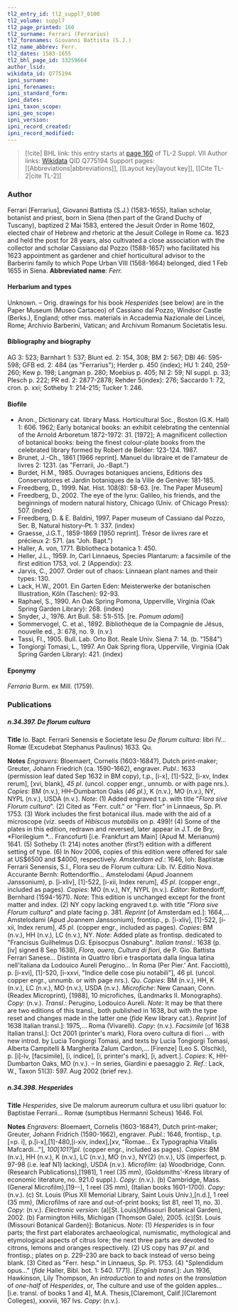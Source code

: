 ```yaml
---
tl2_entry_id: tl2_suppl7_0100
tl2_volume: suppl7
tl2_page_printed: 160
tl2_surname: Ferrari (Ferrarius)
tl2_forenames: Giovanni Battista (S.J.)
tl2_name_abbrev: Ferr.
tl2_dates: 1583-1655
tl2_bhl_page_id: 33259664
author_lsid: 
wikidata_id: Q775194
ipni_surname: 
ipni_forenames: 
ipni_standard_form: 
ipni_dates: 
ipni_taxon_scope: 
ipni_geo_scope: 
ipni_version: 
ipni_record_created: 
ipni_record_modified:
---
```


> [!cite] BHL link: this entry starts at [page 160](https://www.biodiversitylibrary.org/page/33259664) of TL-2 Suppl. VII
> Author links: [Wikidata](https://www.wikidata.org/wiki/Q775194) QID Q775194
> Support pages: [[Abbreviations|abbreviations]], [[Layout key|layout key]], [[Cite TL-2|cite TL-2]]

### Author

Ferrari \[Ferrarius\], Giovanni Battista (S.J.) (1583-1655), Italian scholar, botanist and priest, born in Siena (then part of the Grand Duchy of Tuscany), baptized 2 Mai 1583, entered the Jesuit Order in Rome 1602, elected chair of Hebrew and rhetoric at the Jesuit College in Rome ca. 1623 and held the post for 28 years, also cultivated a close association with the collector and scholar Cassiano dal Pozzo (1588-1657) who facilitated his 1623 appointment as gardener and chief horticultural advisor to the Barberini family to which Pope Urban VIII (1568-1664) belonged, died 1 Feb 1655 in Siena. 
**Abbreviated name**: *Ferr.*

#### Herbarium and types

Unknown. – Orig. drawings for his book *Hesperides* (see below) are in the Paper Museum (Museo Cartaceo) of Cassiano dal Pozzo, Windsor Castle (Berks.), England; other mss. materials in Accademia Nazionale dei Lincei, Rome; Archivio Barberini, Vatican; and Archivum Romanum Societatis Iesu.

#### Bibliography and biography

AG 3: 523; Barnhart 1: 537; Blunt ed. 2: 154, 308; BM 2: 567; DBI 46: 595-598; GFB ed. 2: 484 (as "Ferrarius"); Herder p. 450 (index); HU 1: 240, 259-260; Kew p. 198; Langman p. 280; Moebius p. 405; NI 2: 59; NI suppl. p. 33; Plesch p. 222; PR ed. 2: 2877-2878; Rehder 5(index): 276; Saccardo 1: 72, cron. p. xxi; Sotheby 1: 214-215; Tucker 1: 246.

#### Biofile

- Anon., Dictionary cat. library Mass. Horticultural Soc., Boston (G.K. Hall) 1: 606. 1962; Early botanical books: an exhibit celebrating the centennial of the Arnold Arboretum 1872-1972: 31. \[1972\]; A magnificent collection of botanical books: being the finest colour-plate books from the celebrated library formed by Robert de Belder: 123-124. 1987.
- Brunet, J.-Ch., 1861 \[1966 reprint\]. Manuel du libraire et de l'amateur de livres 2: 1231. (as "Ferrarii, Jo.-Bapt.")
- Burdet, H.M., 1985. Ouvrages botaniques anciens, Editions des Conservatoires et Jardin botaniques de la Ville de Genève: 181-185.
- Freedberg, D., 1999. Nat. Hist. 108(8): 58-63. \[re. The Paper Museum\]
- Freedberg, D., 2002. The eye of the lynx: Galileo, his friends, and the beginnings of modern natural history, Chicago (Univ. of Chicago Press): 507. (index)
- Freedberg, D. & E. Baldini, 1997. Paper museum of Cassiano dal Pozzo, Ser. B, Natural history–Pt. 1: 337. (index)
- Graesse, J.G.T., 1859-1869 \[1950 reprint\]. Trésor de livres rare et précieux 2: 571. (as "Joh. Bapt.")
- Haller, A. von, 1771. Bibliotheca botanica 1: 450.
- Heller, J.L., 1959. *In*, Carl Linnaeus, Species Plantarum: a facsimile of the first edition 1753, vol. 2 (Appendix): 23.
- Jarvis, C., 2007. Order out of chaos: Linnaean plant names and their types: 130.
- Lack, H.W., 2001. Ein Garten Eden: Meisterwerke der botanischen Illustration, Köln (Taschen): 92-93.
- Raphael, S., 1990. An Oak Spring Pomona, Upperville, Virginia (Oak Spring Garden Library): 268. (index)
- Snyder, J., 1976. Art Bull. 58: 51l-515. \[re. *Pomum adami*\]
- Sommervogel, C. et al., 1892. Bibliothèque de la Compagnie de Jésus, nouvelle ed., 3: 678, no. 9. (n.v.)
- Tassi, Fl., 1905. Bull. Lab. Orto Bot. Reale Univ. Siena 7: 14. (b. "1584")
- Tongiorgi Tomasi, L., 1997. An Oak Spring flora, Upperville, Virginia (Oak Spring Garden Library): 421. (index)

#### Eponymy

*Ferraria* Burm. ex Mill. (1759).

### Publications

##### n.34.397. De florum cultura

**Title**
Io. Bapt. Ferrarii Senensis e Societate Iesu *De florum cultura*: libri IV... Romæ (Excudebat Stephanus Paulinus) 1633. Qu.

**Notes**
*Engravers*: Bloemaert, Cornelis (1603-1684?), Dutch print-maker; Greuter, Johann Friedrich (ca. 1590-1662), engraver.
*Publ*.: 1633 (permission leaf dated Sep 1632 in BM copy), t.p., \[i-x\], \[1\]-522, \[i-xv, Index rerum\], \[xvi, blank\], *45 pl*. (uncol. copper engr., unnumb. or with page nrs.). *Copies*: BM (n.v.), HH–Dumbarton Oaks (*46 pl.*), K (n.v.), MO (n.v.), NY, NYPL (n.v.), USDA (n.v.).
*Note*: (1) Added engraved t.p. with title "*Flora sive Florum cultura*". (2) Cited as "Ferr. cult." or "Ferr. flor" in Linnaeus, Sp. Pl. 1753. (3) Work includes the first botanical illus. made with the aid of a microscope (*viz*. seeds of *Hibiscus mutabilis* on p. 499)! (4) Some of the plates in this edition, redrawn and reversed, later appear in J.T. de Bry, *Florilegium *... Francofurti \[i.e. Frankfurt am Main\] (Apud M. Merianum) 1641. (5) Sotheby (1: 214) notes another (first?) edition with a different setting of type. (6) In Nov 2006, copies of this edition were offered for sale at US$6500 and $4000, respectively.
*Amsterdam ed*.: 1646, Ioh: Baptistæ Ferrarii Senensis, S.I., Flora seu de Florum cultura: Lib. IV. Editio Nova. Accurante Bernh: Rottendorffio... Amstelodami (Apud Joannem Janssonium), p. \[i-xliv\], \[1\]-522, \[i-xii, Index rerum\], *45 pl*. (copper engr., included as pages). *Copies*: MO (n.v.), NY, NYPL (n.v.).
*Editor*: Rottendorff, Bernhard (1594-1671).
*Note*: This edition is unchanged except for the front matter and index. (2) NY copy lacking engraved t.p. with title "*Flora sive Florum cultura*" and plate facing p. 381.
*Reprint* \[of Amsterdam ed.\]: 1664,... Amstelodami (Apud Joannem Janssonium), frontisp., p. \[i-xliv\], \[1\]-522, \[i-xii, Index rerum\], *45 pl*. (copper engr., included as pages).
*Copies*: BM (n.v.), HH (n.v.), LC (n.v.), NY.
*Note*: Added plate as frontisp. dedicated to "Francisus Guilhelmus D.G. Episocpus Osnaburg".
*Italian transl*.: 1638 (p. \[iv\] signed 8 Sep 1638), *Flora, ouero, Cultura di fiori*, de P. Gio. Battista Ferrari Sanese... Distinta in Quattro libri e trasportata dalla lingua latina nell'italiana da Lodouico Aureli Perugino... In Roma (Per Pier.' Ant. Facciotti), p. \[i-xvi\], \[1\]-520, \[i-xxvi, "Indice delle cose piu notabili"\], 46 pl. (uncol. copper engr., unnumb. or with page nrs.). Qu. *Copies*: BM (n.v.), HH, K (n.v.), LC (n.v.), MO (n.v.), USDA (n.v.). *Microfiche*: New Canaan, Conn. (Readex Microprint), \[1988\], 10 microfiches, (Landmarks II. Monographs). *Copy*: (n.v.).
*Transl*.: Perugino, Lodouico Aureli.
*Note*: It may be that there are two editions of this transl., both published in 1638, but with the type reset and changes made in the latter one (*fide* Kew library cat.).
*Reprint* \[of 1638 Italian transl.\]: 1975,... Roma (Vivarelli). *Copy*: (n.v.).
*Facsimile* \[of 1638 Italian transl.\]: Oct 2001 (printer's mark), Flora overo cultura di fiori ... with new introd. by Lucia Tongiorgi Tomasi, and texts by Lucia Tongiorgi Tomasi, Alberta Campitelli & Margherita Zalum Cardon,... \[Firenze\] (Leo S. Olschki), p. \[i\]-lv, \[facsimile\], \[i, indice\], \[i, printer's mark\], \[i, advert.\]. *Copies*: K, HH-Dumbarton Oaks, MO (n.v.). – In series, Giardini e paesaggio 2.
*Ref*.: Lack, W., Taxon 51(3): 597. Aug 2002 (brief rev.).

##### n.34.398. Hesperides

**Title**
*Hesperides*, sive De malorum aureorum cultura et usu libri quatuor Io: Baptistae Ferrarii... Romæ (sumptibus Hermanni Scheus) 1646. Fol.

**Notes**
*Engravers*: Bloemaert, Cornelis (1603-1684?), Dutch print-maker; Greuter, Johann Fridrich (1590-1662), engraver.
*Publ*.: 1646, frontisp., t.p.\[=p. i\], p.\[i-x\],\[1\]-480,\[i-xiv, index\],\[xv, "Romae... Ex Typographia Vitalis Mafcardi..."\], *100*\[*101?*\]*pl*. (copper engr., included as pages). *Copies*: BM (n.v.), HH (n.v.), K (n.v.), LC (n.v.), MO (n.v.), NY(2) (n.v.), US (imperfect, p. 97-98 (i.e. leaf N1) lacking), USDA (n.v.). *Microfilm*: (a) Woodbridge, Conn. (Research Publications),\[1981\], 1 reel (35 mm), (Goldsmiths'-Kress library of economic literature, no. 921.0 suppl.). *Copy*: (n.v.). (b) Cambridge, Mass. (General Microfilm),\[19--\], 1 reel (35 mm), (Italian books 1601-1700). *Copy*: (n.v.). (c) St. Louis (Pius XII Memorial Library, Saint Louis Univ.),\[n.d.\], 1 reel (35 mm), (Microfilms of rare and out-of-print books; list 81, reel 11, no. 3). *Copy*: (n.v.). *Electronic version*: (a)\[St. Louis\](Missouri Botanical Garden), 2002. (b) Farmington Hills, Michigan (Thomson Gale), 2005. (c)\[St. Louis (Missouri Botanical Garden)\]: Botanicus.
*Note*: (1) *Hesperides* is in four parts; the first part elaborates archaeological, numismatic, mythological and etymological aspects of citrus lore; the next three parts are devoted to citrons, lemons and oranges respectively. (2) US copy has *97 pl*. and frontisp.; plates on p. 229-230 are back to back instead of verso being blank. (3) Cited as "Ferr. hesp." in Linnaeus, Sp. Pl. 1753. (4) "Splendidum opus..." (*fide* Haller, Bibl. bot. 1: 540. 1771).
\[*English transl*.\]: Jun 1936, Hawkinson, Lily Thompson, An *introduction* to and *notes* on the *translation* of *one-half* of *Hesperides*, or, The culture and use of the golden apples... \[i.e. transl. of books 1 and 4\], M.A. Thesis,\[Claremont, Calif.\](Claremont Colleges), xxxviii, 167 lvs. *Copy*: (n.v.).

